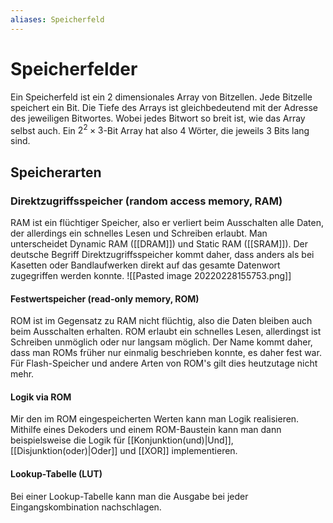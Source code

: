 ```yaml
---
aliases: Speicherfeld
---
```

# Speicherfelder
Ein Speicherfeld ist ein 2 dimensionales Array von Bitzellen. Jede Bitzelle speichert ein Bit.
Die Tiefe des Arrays ist gleichbedeutend mit der Adresse des jeweiligen Bitwortes. Wobei jedes Bitwort so breit ist, wie das Array selbst auch.
Ein $2^2 \times 3$-Bit Array hat also 4 Wörter, die jeweils 3 Bits lang sind.
## Speicherarten
### Direktzugriffsspeicher (random access memory, RAM)
RAM ist ein flüchtiger Speicher, also er verliert beim Ausschalten alle Daten, der allerdings ein schnelles Lesen und Schreiben erlaubt. Man unterscheidet Dynamic RAM ([[DRAM]]) und Static RAM ([[SRAM]]).
Der deutsche Begriff Direktzugriffsspeicher kommt daher, dass anders als bei Kasetten oder Bandlaufwerken direkt auf das gesamte Datenwort zugegriffen werden konnte.
![[Pasted image 20220228155753.png]]
#### Festwertspeicher (read-only memory, ROM)
ROM ist im Gegensatz zu RAM nicht flüchtig, also die Daten bleiben auch beim Ausschalten erhalten. ROM erlaubt ein schnelles Lesen, allerdingst ist Schreiben unmöglich oder nur langsam möglich. 
Der Name kommt daher, dass man ROMs früher nur einmalig beschrieben konnte, es daher fest war. Für Flash-Speicher und andere Arten von ROM's gilt dies heutzutage nicht mehr.
#### Logik via ROM
Mir den im ROM eingespeicherten Werten kann man Logik realisieren. Mithilfe eines Dekoders und einem ROM-Baustein kann man dann beispielsweise die Logik für [[Konjunktion(und)|Und]], [[Disjunktion(oder)|Oder]] und [[XOR]] implementieren.
#### Lookup-Tabelle (LUT)
Bei einer Lookup-Tabelle kann man die Ausgabe bei jeder Eingangskombination nachschlagen.